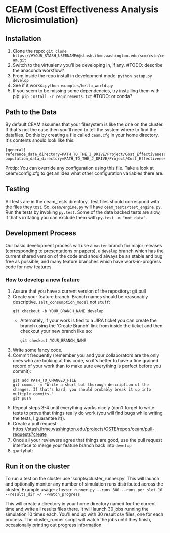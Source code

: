 # CEAM (Cost Effectiveness Analysis Microsimulation)

## Installation
1. Clone the repo: `git clone https://#YOUR_STASH_USERNAME#@stash.ihme.washington.edu/scm/cste/ceam.git`
2. Switch to the virtualenv you'll be developing in, if any. #TODO: describe the anaconda workflow?
3. From inside the repo install in development mode: `python setup.py develop`
4. See if it works: `python examples/hello_world.py`
5. If you seem to be missing some dependencies, try installing them with pip: `pip install -r requirements.txt` #TODO: or conda?

## Path to the Data
By default CEAM assumes that your filesystem is like the one on the cluster. If that's not the case then you'll need to tell the system where to find the datafiles. Do this by creating a file called `ceam.cfg` in your home directory. It's contents should look like this:

    [general]
    reference_data_directory=PATH_TO_THE_J_DRIVE/Project/Cost_Effectiveness/dev/data_processed
    population_data_directory=PATH_TO_THE_J_DRIVE/Project/Cost_Effectiveness/dev/data_processed/population_columns

Protip: You can override any configuration using this file. Take a look at ceam/config.cfg to get an idea what other configuration variables there are.

## Testing
All tests are in the ceam_tests directory. Test files should correspond with the files they test. So, `ceam/engine.py` will have `ceam_tests/test_engine.py`. Run the tests by invoking `py.test`. Some of the data backed tests are slow, if that's irritating you can exclude them with `py.test -m "not data"`.

## Development Process
Our basic development process will use a `master` branch for major releases (corresponding to presentations or papers), a `develop` branch which has the current shared version of the code and should always be as stable and bug free as possible, and many feature branches which have work-in-progress code for new features.

### How to develop a new feature
1. Assure that you have a current version of the repository:
    git pull
2. Create your feature branch. Branch names should be reasonably descriptive. `salt_consumption_model` not `stuff`:
    ```
    git checkout -b YOUR_BRANCH_NAME develop
    ```
    * Alternately, if your work is tied to a JIRA ticket you can create the branch using the 'Create Branch' link from inside the ticket and then checkout your new branch like so:
        ```
        git checkout YOUR_BRANCH_NAME
        ```
3. Write some fancy code.
4. Commit frequently (remember you and your collaborators are the only ones who are looking at this code, so it's better to have a fine grained record of your work than to make sure everything is perfect before you commit):
    ```
    git add PATH_TO_CHANGED_FILE
    git commit -m "Write a short but thorough description of the changes. If that's hard, you should probably break it up into multiple commits."
    git push
    ```
5. Repeat steps 3-4 until everything works nicely (don't forget to write tests to prove that things really do work (you will find bugs while writing the tests, I guarantee it)).
6. Create a pull request: https://stash.ihme.washington.edu/projects/CSTE/repos/ceam/pull-requests?create
7. Once all your reviewers agree that things are good, use the pull request interface to merge your feature branch back into `develop`
8. :partyhat:

## Run it on the cluster
To run a test on the cluster use 'scripts/cluster_runner.py' This will launch and optionally monitor any number of simulation runs distributed across the cluster. Example usage:
    ```
    cluster_runner.py --runs 300 --runs_per_slot 10 --results_dir ~/ --watch_progress
    ```

This will create a directory in your home directory named for the current time and write all results files there. It will launch 30 jobs running the simulation 10 times each. You'll end up with 30 result csv files, one for each process. The cluster_runner script will watch the jobs until they finish, occasionally printing out progress information.
